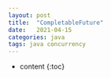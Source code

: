```yaml
---
layout: post
title:  "CompletableFuture"
date:   2021-04-15
categories: java
tags: java concurrency
---
```


* content
{:toc}

